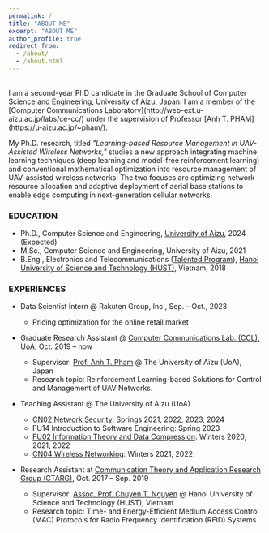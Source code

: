 ```yaml
---
permalink: /
title: "ABOUT ME"
excerpt: "ABOUT ME"
author_profile: true
redirect_from: 
  - /about/
  - /about.html
---
```

<!-- Google tag (gtag.js) -->
<script async src="https://www.googletagmanager.com/gtag/js?id=G-FTB71GTS1Y"></script>
<script>
  window.dataLayer = window.dataLayer || [];
  function gtag(){dataLayer.push(arguments);}
  gtag('js', new Date());

  gtag('config', 'G-FTB71GTS1Y');
</script>

<br>
I am a second-year PhD candidate in the Graduate School of Computer Science and Engineering, University of Aizu, Japan. I am a member of the [Computer Communications Laboratory](http://web-ext.u-aizu.ac.jp/labs/ce-cc/) under the supervision of Professor [Anh T. PHAM](https://u-aizu.ac.jp/~pham/). 

My Ph.D. research, titled _"Learning-based Resource Management in UAV-Assisted Wireless Networks,"_ studies a new approach integrating machine learning techniques (deep learning and model-free reinforcement learning) and conventional mathematical optimization into resource management of UAV-assisted wireless networks. The two focuses are optimizing network resource allocation and adaptive deployment of aerial base stations to enable edge computing in next-generation cellular networks.

<!-- My interests include statistics, data analysis, and data-driven forecasting. I am passionate and curious about finding insights from large-scale data and developing data-driven solutions to business problems.  -->

### EDUCATION
* Ph.D., Computer Science and Engineering, [University of Aizu](https://u-aizu.ac.jp/en/), 2024 (Expected)
* M.Sc., Computer Science and Engineering, University of Aizu, 2021
* B.Eng., Electronics and Telecommunications ([Talented Program](https://en.hust.edu.vn/elitech)), [Hanoi University of Science and Technology (HUST)](https://en.hust.edu.vn/web/en/home), Vietnam, 2018
<!-- * [IBM Data Science Professional Certificate Program](https://www.coursera.org/professional-certificates/ibm-data-science)
* [DeepLearning.AI Deep Learning Specialization](https://www.coursera.org/specializations/deep-learning) -->

### EXPERIENCES
* Data Scientist Intern @ Rakuten Group, Inc., Sep. – Oct., 2023
  * Pricing optimization for the online retail market

* Graduate Research Assistant @ [Computer Communications Lab. (CCL), UoA](http://web-ext.u-aizu.ac.jp/labs/ce-cc/), Oct. 2019 – now
  * Supervisor: [Prof. Anh T. Pham](https://u-aizu.ac.jp/~pham/) @ The University of Aizu (UoA), Japan
  * Research topic: Reinforcement Learning-based Solutions for Control and Management of UAV Networks.

* Teaching Assistant @ The University of Aizu (UoA)
  * [CN02 Network Security](http://web-ext.u-aizu.ac.jp/official/curriculum/syllabus/2022_1_E_015.html#14101): Springs 2021, 2022, 2023, 2024
  * FU14 Introduction to Software Engineering: Spring 2023
  * [FU02 Information Theory and Data Compression](http://web-ext.u-aizu.ac.jp/official/curriculum/syllabus/2022_1_E_013.html#13415): Winters 2020, 2021, 2022
  * [CN04 Wireless Networking](http://web-ext.u-aizu.ac.jp/official/curriculum/syllabus/2022_1_E_015.html#14103): Winters 2021, 2022

* Research Assistant at [Communication Theory and Application Research Group (CTARG)](https://sites.google.com/site/ntchuyenkyoto/lab?authuser=0), Oct. 2017 – Sep. 2019
  * Supervisor: [Assoc. Prof. Chuyen T. Nguyen](https://sites.google.com/site/ntchuyenkyoto/home?authuser=0) @ Hanoi University of Science and Technology (HUST), Vietnam
  * Research topic: Time- and Energy-Efficient Medium Access Control (MAC) Protocols for Radio Frequency Identification (RFID) Systems
  <!-- aiming to reduce identification time and energy consumption of passive RFID systems under non-ideal channel conditions. -->

<!-- * Research Assistant, [Computer Communications Laboratory (CCL)](http://web-ext.u-aizu.ac.jp/labs/ce-cc/), University of Aizu, Oct. 2019 – now
  * Oct. 2021 - Now: Seeking AI-empowered solutions to optimize network resource allocation and adaptive deployment of aerial base stations to enable edge computing in next-generation cellular networks.
  * Oct. 2019 - Sep. 2021: Designed multiple access protocols to support massive machine-type communications in 5G and beyond networks.  
  * Advisor: Professor [Anh T. Pham](https://u-aizu.ac.jp/~pham/)

* Research Assistant, [Communication Theory and Application Research Group (CTARG)](https://sites.google.com/site/ntchuyenkyoto/lab?authuser=0), Hanoi University of Science and Technology, Oct. 2017 – Sep. 2019
  * Designed energy-efficient multiple access mechanisms for large-scale Radio Frequency Identification (RFID) systems.
  * Advisor: Professor [Chuyen T. Nguyen](https://sites.google.com/site/ntchuyenkyoto/home?authuser=0) -->
  
<!-- ### CONTACT
Computer Communications Lab. (CCL), <br> The University of Aizu, Japan <br>linhht.419 [at] gmail [dot] com  -->
